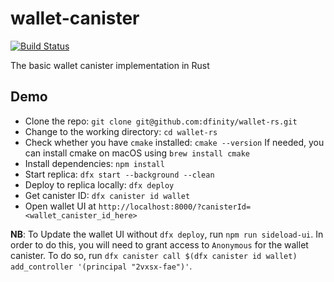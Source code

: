 # wallet-canister

[![Build Status](https://github.com/dfinity-lab/wallet-canister/workflows/build/badge.svg)](https://github.com/dfinity-lab/wallet-canister/actions?query=workflow%3Abuild)

The basic wallet canister implementation in Rust

## Demo

- Clone the repo: `git clone git@github.com:dfinity/wallet-rs.git`
- Change to the working directory: `cd wallet-rs`
- Check whether you have `cmake` installed: `cmake --version`
  If needed, you can install cmake on macOS using `brew install cmake`
- Install dependencies: `npm install`
- Start replica: `dfx start --background --clean`
- Deploy to replica locally: `dfx deploy`
- Get canister ID: `dfx canister id wallet`
- Open wallet UI at `http://localhost:8000/?canisterId=<wallet_canister_id_here>`

**NB**: To Update the wallet UI without `dfx deploy`, run `npm run sideload-ui`. In order to do this, you will need to grant access to `Anonymous` for the wallet canister. To do so, run `dfx canister call $(dfx canister id wallet) add_controller '(principal "2vxsx-fae")'`.
